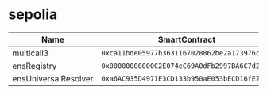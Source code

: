 # sepolia
| Name | SmartContract |
|---------|---------|
| multicall3 | ```0xca11bde05977b3631167028862be2a173976ca11``` |
| ensRegistry | ```0x00000000000C2E074eC69A0dFb2997BA6C7d2e1e``` |
| ensUniversalResolver | ```0xa6AC935D4971E3CD133b950aE053bECD16fE7f3b``` |